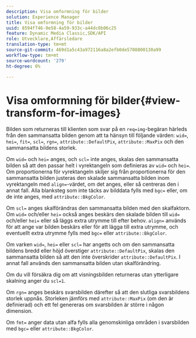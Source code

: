 ```yaml
---
description: Visa omformning för bilder
solution: Experience Manager
title: Visa omformning för bilder
uuid: 8594f746-0e58-4a59-933c-a44dc0b06c25
feature: Dynamic Media Classic,SDK/API
role: Utvecklare,Affärsledare
translation-type: tm+mt
source-git-commit: 469d1a5c43a972116a8a2efb0de5708800130a99
workflow-type: tm+mt
source-wordcount: '279'
ht-degree: 0%

---
```



# Visa omformning för bilder{#view-transform-for-images}

Bilden som returneras till klienten som svar på en `req=img`-begäran härleds från den sammansatta bilden genom att ta hänsyn till följande värden: `wid=`, `hei=`, `fit=`, `scl=`, `rgn=`, `attribute::DefaultPix`, `attribute::MaxPix` och den sammansatta bildens storlek.

Om `wid=` och `hei=` anges, och `scl=` inte anges, skalas den sammansatta bilden så att den passar helt i vyrektangeln som definieras av `wid=` och `hei=`. Om proportionerna för vyrektangeln skiljer sig från proportionerna för den sammansatta bilden justeras den skalade sammansatta bilden inom vyrektangeln med `align=`-värdet, om det anges, eller så centreras den i annat fall. Alla blanksteg som inte täcks av bilddata fylls med `bgc=` eller, om de inte anges, med `attribute::BkgColor`.

Om `scl=` anges skalförändras den sammansatta bilden med den skalfaktorn. Om `wid=` och/eller `hei=` också anges beskärs den skalade bilden till `wid=` och/eller `hei=` eller så läggs extra utrymme till efter behov. `align=` används för att ange var bilden beskärs eller för att lägga till extra utrymme, och eventuellt extra utrymme fylls med  `bgc=` eller  `attribute::BkgColor`.

Om varken `wid=`, `hei=` eller `scl=` har angetts och om den sammansatta bildens bredd eller höjd överstiger `attribute::DefaultPix`, skalas den sammansatta bilden så att den inte överskrider `attribute::DefaultPix`. I annat fall används den sammansatta bilden utan skalförändring.

Om du vill försäkra dig om att visningsbilden returneras utan ytterligare skalning anger du `scl=1`.

Om `rgn=` anges beskärs svarsbilden därefter så att den slutliga svarsbildens storlek uppnås. Storleken jämförs med `attribute::MaxPix` (om den är definierad) och ett fel genereras om svarsbilden är större i någon dimension.

Om `fmt=` anger data utan alfa fylls alla genomskinliga områden i svarsbilden med `bgc=` eller `attribute::BkgColor`.
